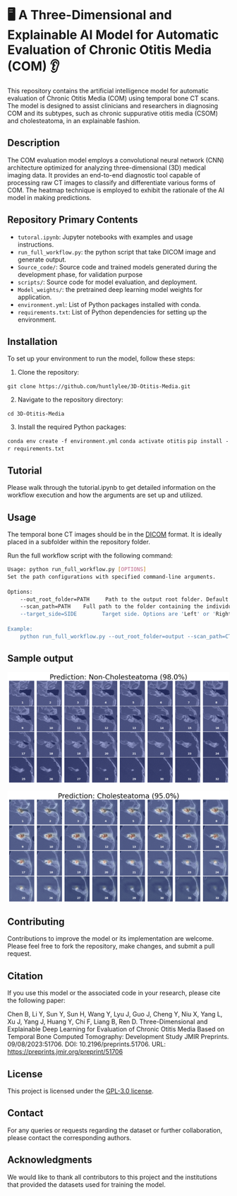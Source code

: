 # 🖥️ A Three-Dimensional and Explainable AI Model for Automatic Evaluation of Chronic Otitis Media (COM) 👂

This repository contains the artificial intelligence model for automatic evaluation of Chronic Otitis Media (COM) using temporal bone CT scans. The model is designed to assist clinicians and researchers in diagnosing COM and its subtypes, such as chronic suppurative otitis media (CSOM) and cholesteatoma, in an explainable fashion.

## Description

The COM evaluation model employs a convolutional neural network (CNN) architecture optimized for analyzing three-dimensional (3D) medical imaging data. It provides an end-to-end diagnostic tool capable of processing raw CT images to classify and differentiate various forms of COM. The heatmap technique is employed to exhibit the rationale of the AI model in making predictions.

## Repository Primary Contents 

- `tutoral.ipynb`: Jupyter notebooks with examples and usage instructions.
- `run_full_workflow.py`: the python script that take DICOM image and generate output.
- `Source_code/`: Source code and trained models generated during the development phase, for validation purpose
- `scripts/`: Source code for model evaluation, and deployment.
- `Model_weights/`: the pretrained deep learning model weights for application.
- `environment.yml`: List of Python packages installed with conda.
- `requirements.txt`: List of Python dependencies for setting up the environment.
  
## Installation

To set up your environment to run the model, follow these steps:

1. Clone the repository:

`git clone https://github.com/huntlylee/3D-Otitis-Media.git`

2. Navigate to the repository directory:

`cd 3D-Otitis-Media`

3. Install the required Python packages:

`conda env create -f environment.yml`
`conda activate otitis`
`pip install -r requirements.txt`

## Tutorial

Please walk through the tutorial.ipynb to get detailed information on the workflow execution and how the arguments are set up and utilized.

## Usage

The temporal bone CT images should be in the [DICOM](https://en.wikipedia.org/wiki/DICOM) format. It is ideally placed in a subfolder within the repository folder. 

Run the full workflow script with the following command:

```bash
Usage: python run_full_workflow.py [OPTIONS]
Set the path configurations with specified command-line arguments.

Options:
    --out_root_folder=PATH     Path to the output root folder. Default is 'output'.
    --scan_path=PATH    Full path to the folder containing the individual's CT scan. For example: 'CT_images/p00726056-231124'.
    --target_side=SIDE        Target side. Options are 'Left' or 'Right'. Default is 'Left'.

Example:
    python run_full_workflow.py --out_root_folder=output --scan_path=CT_images/p00726056-231124 --target_side=Left
```
## Sample output
![Sample Output](output/p00726056-231124%20Left.png)

![Sample Output](output/P00085041-231029%20Left.png)

## Contributing

Contributions to improve the model or its implementation are welcome. Please feel free to fork the repository, make changes, and submit a pull request.

## Citation

If you use this model or the associated code in your research, please cite the following paper:

Chen B, Li Y, Sun Y, Sun H, Wang Y, Lyu J, Guo J, Cheng Y, Niu X, Yang L, Xu J, Yang J, Huang Y, Chi F, Liang B, Ren D. Three-Dimensional and Explainable Deep Learning for Evaluation of Chronic Otitis Media Based on Temporal Bone Computed Tomography: Development Study
JMIR Preprints. 09/08/2023:51706. DOI: 10.2196/preprints.51706. URL: https://preprints.jmir.org/preprint/51706

## License

This project is licensed under the [GPL-3.0 license](LICENSE.md).

## Contact

For any queries or requests regarding the dataset or further collaboration, please contact the corresponding authors.

## Acknowledgments

We would like to thank all contributors to this project and the institutions that provided the datasets used for training the model.
